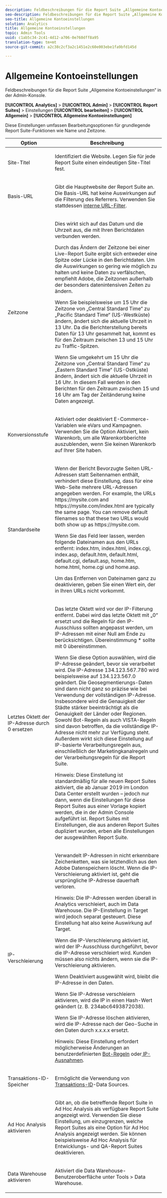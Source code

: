 ```yaml
---
description: Feldbeschreibungen für die Report Suite „Allgemeine Kontoeinstellungen“ in der Admin-Konsole.
seo-description: Feldbeschreibungen für die Report Suite „Allgemeine Kontoeinstellungen“ in der Admin-Konsole.
seo-title: Allgemeine Kontoeinstellungen
solution: Analytics
title: Allgemeine Kontoeinstellungen
topic: Admin Tools
uuid: c1ab5c34-2c41-4d12-a706-0e760dff8a95
translation-type: tm+mt
source-git-commit: a2c38c2cf3a2c1451e2c60e003ebe1fa9bfd145d

---
```



# Allgemeine Kontoeinstellungen

Feldbeschreibungen für die Report Suite „Allgemeine Kontoeinstellungen“ in der Admin-Konsole.

**[!UICONTROL Analytics]** &gt; **[!UICONTROL Admin]** &gt; **[!UICONTROL Report Suites]** &gt; Einstellungen **[!UICONTROL bearbeiten]** &gt; **[!UICONTROL Allgemein]** &gt; **[!UICONTROL Allgemeine Kontoeinstellungen]**

Diese Einstellungen umfassen Bearbeitungsoptionen für grundlegende Report Suite-Funktionen wie Name und Zeitzone.

<table id="table_5448A694DC0A48D2B20C7F1332509F6E"> 
 <thead> 
  <tr> 
   <th colname="col1" class="entry"> Option </th> 
   <th colname="col2" class="entry"> Beschreibung </th> 
  </tr> 
 </thead>
 <tbody> 
  <tr> 
   <td colname="col1"> <span class="wintitle"> Site-Titel</span> </td> 
   <td colname="col2"> <p>Identifiziert die Website. Legen Sie für jede Report Suite einen eindeutigen Site-Titel fest. </p> </td> 
  </tr> 
  <tr> 
   <td colname="col1"> <span class="wintitle"> Basis-URL</span> </td> 
   <td colname="col2"> <p>Gibt die Hauptwebsite der Report Suite an. Die Basis-URL hat keine Auswirkungen auf die Filterung des Referrers. Verwenden Sie stattdessen <a href="/help/admin/admin/internal-url-filter-admin.md" format="dita" scope="local"> interne URL-Filter</a>. </p> </td> 
  </tr> 
  <tr> 
   <td colname="col1"> <span class="wintitle"> Zeitzone</span> </td> 
   <td colname="col2"> <p>Dies wirkt sich auf das Datum und die Uhrzeit aus, die mit Ihren Berichtdaten verbunden werden. </p> <p>Durch das Ändern der Zeitzone bei einer Live-Report Suite ergibt sich entweder eine Spitze oder Lücke in den Berichtdaten. Um die Auswirkungen so gering wie möglich zu halten und keine Daten zu verfälschen, empfiehlt Adobe, die Zeitzonen außerhalb der besonders datenintensiven Zeiten zu ändern. </p> <p>Wenn Sie beispielsweise um 15 Uhr die Zeitzone von „Central Standard Time“ zu „Pacific Standard Time“ (US-Westküste) ändern, ändert sich die aktuelle Uhrzeit in 13 Uhr. Da die Berichterstellung bereits Daten für 13 Uhr gesammelt hat, kommt es für den Zeitraum zwischen 13 und 15 Uhr zu Traffic-Spitzen. </p> <p>Wenn Sie umgekehrt um 15 Uhr die Zeitzone von „Central Standard Time“ zu „Eastern Standard Time“ (US-Ostküste) ändern, ändert sich die aktuelle Uhrzeit in 16 Uhr. In diesem Fall werden in den Berichten für den Zeitraum zwischen 15 und 16 Uhr am Tag der Zeitänderung keine Daten angezeigt. </p> </td> 
  </tr> 
  <tr> 
   <td colname="col1"> <span class="wintitle"> Konversionsstufe</span> </td> 
   <td colname="col2"> <p> Aktiviert oder deaktiviert E-Commerce-Variablen wie eVars und Kampagnen. Verwenden Sie die Option <span class="uicontrol">Aktiviert, kein Warenkorb</span>, um alle Warenkorbberichte auszublenden, wenn Sie keinen Warenkorb auf Ihrer Site haben. </p> </td> 
  </tr> 
  <tr> 
   <td colname="col1"> <span class="wintitle"> Standardseite</span> </td> 
   <td colname="col2"> <p> Wenn der Bericht <span class="wintitle">Bevorzugte Seiten</span> URL-Adressen statt Seitennamen enthält, verhindert diese Einstellung, dass für eine Web-Seite mehrere URL-Adressen angegeben werden. For example, the URLs <span class="filepath"> https://mysite.com</span> and <span class="filepath"> https://mysite.com/index.html</span> are typically the same page. You can remove default filenames so that these two URLs would both show up as <span class="filepath"> https://mysite.com</span>. </p> <p>Wenn Sie das Feld leer lassen, werden folgende Dateinamen aus den URLs entfernt: <span class="filepath">index.htm</span>, <span class="filepath">index.html</span>, <span class="filepath">index.cgi</span>, <span class="filepath">index.asp</span>, <span class="filepath">default.htm</span>, <span class="filepath">default.html</span>, <span class="filepath">default.cgi</span>, <span class="filepath">default.asp</span>, <span class="filepath">home.htm</span>, <span class="filepath">home.html</span>, <span class="filepath">home.cgi</span> und <span class="filepath">home.asp</span>. </p> <p>Um das Entfernen von Dateinamen ganz zu deaktivieren, geben Sie einen Wert ein, der in Ihren URLs nicht vorkommt. </p> </td> 
  </tr> 
  <tr> 
   <td colname="col1"><span class="wintitle"> Letztes Oktett der IP-Adresse durch 0 ersetzen </span> </td> 
   <td colname="col2"> <p>Das letzte Oktett wird vor der IP-Filterung entfernt. Dabei wird das letzte Oktett mit „0“ ersetzt und die Regeln für den IP-Ausschluss sollten angepasst werden, um IP-Adressen mit einer Null am Ende zu berücksichtigen. Übereinstimmung * sollte mit 0 übereinstimmen. </p> <p>Wenn Sie diese Option auswählen, wird die IP-Adresse geändert, bevor sie verarbeitet wird. Die IP-Adresse 134.123.567.780 wird beispielsweise auf 134.123.567.0 geändert. Die Geosegmentierungs-Daten sind dann nicht ganz so präzise wie bei Verwendung der vollständigen IP-Adresse. Insbesondere wird die Genauigkeit der Städte stärker beeinträchtigt als die Genauigkeit der Länder oder Regionen. Sowohl Bot-Regeln als auch VISTA-Regeln sind davon betroffen, da die vollständige IP-Adresse nicht mehr zur Verfügung steht. Außerdem wirkt sich diese Einstellung auf IP-basierte Verarbeitungsregeln aus, einschließlich der Marketingkanalregeln und der Verarbeitungsregeln für die Report Suite. </p> <p>Hinweis: Diese Einstellung ist standardmäßig für alle neuen Report Suites aktiviert, die ab Januar 2019 im London Data Center erstellt wurden – jedoch nur dann, wenn die Einstellungen für diese Report Suites aus einer Vorlage kopiert werden, die in der Admin Console aufgeführt ist. Report Suites mit Einstellungen, die aus anderen Report Suites dupliziert wurden, erben alle Einstellungen der ausgewählten Report Suite. </p></td> 
  </tr> 
  <tr> 
   <td colname="col1"> <span class="wintitle"> IP-Verschleierung</span> </td> 
   <td colname="col2"> <p>Verwandelt IP-Adressen in nicht erkennbare Zeichenketten, was sie letztendlich aus den Adobe Datenspeichern löscht. Wenn die IP-Verschleierung aktiviert ist, geht die ursprüngliche IP-Adresse dauerhaft verloren. </p> <p>Hinweis: Die IP-Adressen werden überall in Analytics verschleiert, auch im Data Warehouse. Die IP-Einstellung in Target wird jedoch separat gesteuert. Diese Einstellung hat also keine Auswirkung auf Target. </p> <p>Wenn die IP-Verschleierung aktiviert ist, wird der IP-Ausschluss durchgeführt, bevor die IP-Adresse verschleiert wird. Kunden müssen also nichts ändern, wenn sie die IP-Verschleierung aktivieren. </p> <p>Wenn <span class="uicontrol">Deaktiviert</span> ausgewählt wird, bleibt die IP-Adresse in den Daten. </p> <p>Wenn Sie <span class="uicontrol">IP-Adresse verschleiern</span> aktivieren, wird die IP in einen Hash-Wert geändert (z. B. 234abc6493872038). </p> <p>Wenn Sie <span class="uicontrol">IP-Adresse löschen</span> aktivieren, wird die IP-Adresse nach der Geo-Suche in den Daten durch x.x.x.x ersetzt. </p> <p>Hinweis: Diese Einstellung erfordert möglicherweise Änderungen an benutzerdefinierten <a href="/help/admin/admin/bot-removal/bot-rules.md" format="dita" scope="local"> Bot-Regeln</a> oder<a href="/help/admin/admin/exclude-ip.md" format="dita" scope="local"> IP-Ausnahmen</a>. </p> </td> 
  </tr> 
  <tr> 
   <td colname="col1"> <span class="wintitle"> Transaktions-ID-Speicher</span> </td> 
   <td colname="col2"> <p>Ermöglicht die Verwendung von <a href="https://marketing.adobe.com/resources/help/en_US/sc/datasources/c_Transaction_ID.html" format="https" scope="external">Transaktions-ID</a>-Data Sources. </p> </td> 
  </tr> 
  <tr> 
   <td colname="col1"><span class="wintitle"> Ad Hoc Analysis aktivieren</span> </td> 
   <td colname="col2"> <p>Gibt an, ob die betreffende Report Suite in Ad Hoc Analysis als verfügbare Report Suite angezeigt wird. Verwenden Sie diese Einstellung, um einzugrenzen, welche Report Suites als eine Option für Ad Hoc Analysis angezeigt werden. Sie können beispielsweise Ad Hoc Analysis für Entwicklungs- und QA-Report Suites deaktivieren. </p> </td> 
  </tr> 
  <tr> 
   <td><span class="wintitle"> Data Warehouse aktivieren</span> </td> 
   <td colname="col2"> <p>Aktiviert die Data Warehouse-Benutzeroberfläche unter <span class="uicontrol">Tools</span> &gt; <span class="uicontrol">Data Warehouse</span>. </p> </td> 
  </tr> 
 </tbody> 
</table>

